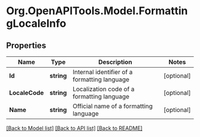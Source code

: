 
# Org.OpenAPITools.Model.FormattingLocaleInfo

## Properties

Name | Type | Description | Notes
------------ | ------------- | ------------- | -------------
**Id** | **string** | Internal identifier of a formatting language | [optional] 
**LocaleCode** | **string** | Localization code of a formatting language | [optional] 
**Name** | **string** | Official name of a formatting language | [optional] 

[[Back to Model list]](../README.md#documentation-for-models)
[[Back to API list]](../README.md#documentation-for-api-endpoints)
[[Back to README]](../README.md)


